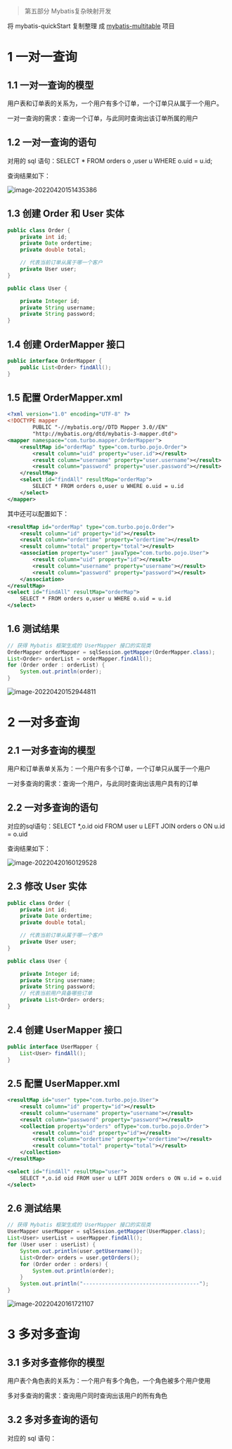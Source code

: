 > 第五部分 Mybatis复杂映射开发

将 mybatis-quickStart 复制整理 成 [mybatis-multitable](https://gitee.com/turboYuu/mybatis-1-1/tree/master/lab-mybatis/mybatis-multitable) 项目

# 1 一对一查询

## 1.1 一对一查询的模型

用户表和订单表的关系为，一个用户有多个订单，一个订单只从属于一个用户。

一对一查询的需求：查询一个订单，与此同时查询出该订单所属的用户

## 1.2 一对一查询的语句

对用的 sql 语句：SELECT * FROM orders o ,user u WHERE o.uid = u.id;

查询结果如下：

![image-20220420151435386](assest/image-20220420151435386.png)

## 1.3 创建 Order 和 User 实体

```java
public class Order {
    private int id;
    private Date ordertime;
    private double total;

    // 代表当前订单从属于哪一个客户
    private User user;
}

public class User {

    private Integer id;
    private String username;
    private String password;
}
```

## 1.4 创建 OrderMapper 接口

```java
public interface OrderMapper {
    public List<Order> findAll();
}
```

## 1.5 配置 OrderMapper.xml

```xml
<?xml version="1.0" encoding="UTF-8" ?>
<!DOCTYPE mapper
        PUBLIC "-//mybatis.org//DTD Mapper 3.0//EN"
        "http://mybatis.org/dtd/mybatis-3-mapper.dtd">
<mapper namespace="com.turbo.mapper.OrderMapper">
    <resultMap id="orderMap" type="com.turbo.pojo.Order">
        <result column="uid" property="user.id"></result>
        <result column="username" property="user.username"></result>
        <result column="password" property="user.password"></result>
    </resultMap>
    <select id="findAll" resultMap="orderMap">
        SELECT * FROM orders o,user u WHERE o.uid = u.id
    </select>
</mapper>
```

其中还可以配置如下：

```xml
<resultMap id="orderMap" type="com.turbo.pojo.Order">
    <result column="id" property="id"></result>
    <result column="ordertime" property="ordertime"></result>
    <result column="total" property="total"></result>
    <association property="user" javaType="com.turbo.pojo.User">
        <result column="uid" property="id"></result>
        <result column="username" property="username"></result>
        <result column="password" property="password"></result>
    </association>
</resultMap>
<select id="findAll" resultMap="orderMap">
    SELECT * FROM orders o,user u WHERE o.uid = u.id
</select>
```



## 1.6 测试结果

```java
// 获得 Mybatis 框架生成的 UserMapper 接口的实现类
OrderMapper orderMapper = sqlSession.getMapper(OrderMapper.class);
List<Order> orderList = orderMapper.findAll();
for (Order order : orderList) {
    System.out.println(order);
}
```

![image-20220420152944811](assest/image-20220420152944811.png)

# 2 一对多查询

## 2.1 一对多查询的模型

用户和订单表单关系为：一个用户有多个订单，一个订单只从属于一个用户

一对多查询的需求：查询一个用户，与此同时查询出该用户具有的订单

## 2.2 一对多查询的语句

对应的sql语句：SELECT *,o.id oid FROM user u LEFT JOIN orders o ON u.id = o.uid

查询结果如下：

![image-20220420160129528](assest/image-20220420160129528.png)

## 2.3 修改 User 实体

```java
public class Order {
    private int id;
    private Date ordertime;
    private double total;

    // 代表当前订单从属于哪一个客户
    private User user;
}

public class User {

    private Integer id;
    private String username;
    private String password;
    // 代表当前用户具备哪些订单
    private List<Order> orders;
}
```

## 2.4 创建 UserMapper 接口

```java
public interface UserMapper {
    List<User> findAll();
}
```

## 2.5 配置 UserMapper.xml

```xml
<resultMap id="user" type="com.turbo.pojo.User">
    <result column="id" property="id"></result>
    <result column="username" property="username"></result>
    <result column="password" property="password"></result>
    <collection property="orders" ofType="com.turbo.pojo.Order">
        <result column="oid" property="id"></result>
        <result column="ordertime" property="ordertime"></result>
        <result column="total" property="total"></result>
    </collection>
</resultMap>

<select id="findAll" resultMap="user">
    SELECT *,o.id oid FROM user u LEFT JOIN orders o ON u.id = o.uid
</select>
```

## 2.6 测试结果

```java
// 获得 Mybatis 框架生成的 UserMapper 接口的实现类
UserMapper userMapper = sqlSession.getMapper(UserMapper.class);
List<User> userList = userMapper.findAll();
for (User user : userList) {
    System.out.println(user.getUsername());
    List<Order> orders = user.getOrders();
    for (Order order : orders) {
        System.out.println(order);
    }
    System.out.println("-------------------------------------");
}
```

![image-20220420161721107](assest/image-20220420161721107.png)



# 3 多对多查询

## 3.1 多对多查修你的模型

用户表个角色表的关系为：一个用户有多个角色，一个角色被多个用户使用

多对多查询的需求：查询用户同时查询出该用户的所有角色

## 3.2 多对多查询的语句

对应的 sql 语句：


